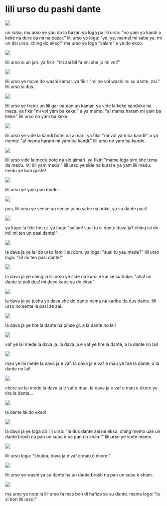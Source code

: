 # lili urso du pashi dante

![](http://www.pandunia.info/grafe/urse_dante/urse_01.png)

un suba, ma urso ye yau do la bazar.
ya loga pa lili urso:
"no yam yo kandi o keke na dura da mi na bazar."
lili urso ye loga:
"ye, ye, mama! mi sabe ya. mi un dai urso. ching do ekso!"
ma urso ye loga "salam" e ya do ekso.

![](http://www.pandunia.info/grafe/urse_dante/urse_02.png)

lili urso si un jan. ya fikir:
"mi zai bil fa eni she jo mi vol!"

![](http://www.pandunia.info/grafe/urse_dante/urse_03.png)

lili urso ye move do washi kamar.
ya fikir "mi no vol washi mi su dante, zai."
lili urso si dus.

![](http://www.pandunia.info/grafe/urse_dante/urse_04.png)

lili urso ye trator un lili gar na pan un kamar.
ya vide la keke sanduku na meza.
ya fikir "mi vol yam ba keke!"
a ya memo: "a! mama haram mi yam ba keke."
lili urso no yam ba keke.

![](http://www.pandunia.info/grafe/urse_dante/urse_05.png)

lili urso ye vide la kandi botel na almari.
ya fikir "mi vol yam ba kandi!"
a ya memo: "a! mama haram mi yam ba kandi."
lili urso no yam ba kande.

![](http://www.pandunia.info/grafe/urse_dante/urse_06.png)

lili urso vide la medu pote na alo almari.
ya fikir:
"mama loga siro she tema da medu. mi bil yam medu!"
lili urso ye side na kursi e ya yam lili medu.
medu ye bon guste!

![](http://www.pandunia.info/grafe/urse_dante/urse_07.png)

lili urso ye yam pan medu.

![](http://www.pandunia.info/grafe/urse_dante/urse_08.png)

pos, lili urso ye sense un sense jo no sabe na boke.
ya su dante pasi!

![](http://www.pandunia.info/grafe/urse_dante/urse_09.png)

ya kape la tele fon gi.
ya loga: "salam! sual tu si dante dava ja? ching lai do mi! mi ten un pasi dante!"

![](http://www.pandunia.info/grafe/urse_dante/urse_10.png)

la dava ja ye lai do urso famili su dom.
ya loga: "sual tu yau mede?"
lili urso loga: "si! mi ten pasi dante!"

![](http://www.pandunia.info/grafe/urse_dante/urse_11.png)

la dava ja ye ching la lili urso ye side na kursi e kai se su boke.
"aha! un dante si poli dus! mi deve kape ya do ekse"

![](http://www.pandunia.info/grafe/urse_dante/urse_12.png)

la dava ja ye jusha yo dava she do dante nama na karibu da dus dante.
lili urso no sente la pasi ze zai.

![](http://www.pandunia.info/grafe/urse_dante/urse_13.png)

la dava ja ye tire la dante ha pinse gi.
a la dante no lai!

![](http://www.pandunia.info/grafe/urse_dante/urse_14.png)

vaf ye lai mede la dava ja.
la dava ja e vaf ye tire la dante, a la dante no lai!

![](http://www.pandunia.info/grafe/urse_dante/urse_15.png)

mau ye lai mede la dava ja e vaf.
la dava ja e vaf e mau ye tire la dante, a la dante no lai!

![](http://www.pandunia.info/grafe/urse_dante/urse_16.png)

ekore ye lai mede la dava ja e vaf e mau.
la dava ja e vaf e mau e ekore ye tire la dante...

![](http://www.pandunia.info/grafe/urse_dante/urse_17.png)

la dante lai do ekso!

![](http://www.pandunia.info/grafe/urse_dante/urse_18.png)

la dava ja ye loga do lili urso:
"la dus dante zai na ekso.
ching memo uze un dante brosh na pan un suba e na pan un sham!"
lili urso ye vode memo.

![](http://www.pandunia.info/grafe/urse_dante/urse_19.png)

lili urso loga: "shukra, dava ja e vaf e mau e ekore!"

![](http://www.pandunia.info/grafe/urse_dante/urse_20.png)

lili urso ye washi ya su dante ha un dante brosh na pan un suba e sham.

![](http://www.pandunia.info/grafe/urse_dante/urse_21.png)

ma urso ye note la lili urso fa mas bon di hafiza se su dante.
mama loga: "tu si bon lili urso!"

